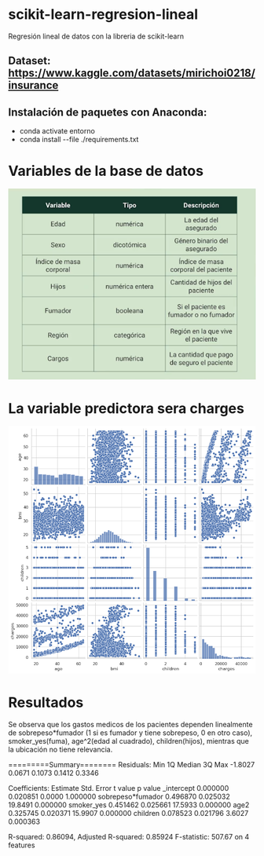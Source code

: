 # scikit-learn-regresion-lineal
Regresión lineal de datos con la libreria de scikit-learn

## Dataset: https://www.kaggle.com/datasets/mirichoi0218/insurance

## Instalación de paquetes con Anaconda:
* conda activate entorno
* conda install --file ./requirements.txt

# Variables de la base de datos

![alt text](./images/Variables.png)

# La variable predictora sera charges

![alt text](./images/correlacion.png)

# Resultados
Se observa que los gastos medicos de los pacientes dependen linealmente de sobrepeso*fumador (1 si es fumador y tiene sobrepeso, 0 en otro caso), smoker_yes(fuma), age^2(edad al cuadrado), children(hijos), mientras que la ubicación no tiene relevancia.

=========Summary========
Residuals:
    Min     1Q  Median     3Q    Max
-1.8027 0.0671  0.1073 0.1412 0.3346


Coefficients:
                   Estimate  Std. Error  t value   p value
_intercept         0.000000    0.020851   0.0000  1.000000
sobrepeso*fumador  0.496870    0.025032  19.8491  0.000000
smoker_yes         0.451462    0.025661  17.5933  0.000000
age2               0.325745    0.020371  15.9907  0.000000
children           0.078523    0.021796   3.6027  0.000363

R-squared:  0.86094,    Adjusted R-squared:  0.85924
F-statistic: 507.67 on 4 features